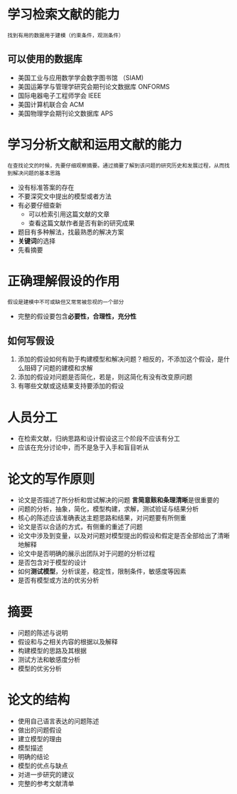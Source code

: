 # 学习检索文献的能力
    找到有用的数据用于建模（约束条件，观测条件）

## 可以使用的数据库
- 美国工业与应用数学学会数字图书馆 （SIAM)
- 美国运筹学与管理学研究会期刊论文数据库 ONFORMS
- 国际电器电子工程师学会 IEEE
- 美国计算机联合会 ACM
- 美国物理学会期刊论文数据库 APS

# 学习分析文献和运用文献的能力

    在查找论文的时候，先要仔细观察摘要。通过摘要了解到该问题的研究历史和发展过程，从而找到解决问题的基本思路

- 没有标准答案的存在
- 不要深究文中提出的模型或者方法
- 有必要仔细查新
    - 可以检索引用这篇文献的文章
    - 查看这篇文献作者是否有新的研究成果
- 题目有多种解法，找最熟悉的解决方案
- **关键词**的选择
- 先看摘要

# 正确理解假设的作用

    假设是建模中不可或缺但又常常被忽视的一个部分

- 完整的假设要包含**必要性，合理性，充分性**

## 如何写假设
1. 添加的假设如何有助于构建模型和解决问题？相反的，不添加这个假设，是什么阻碍了问题的建模和求解
2. 添加的假设对问题是否简化，若是，则这简化有没有改变原问题
3. 有哪些文献或这结果支持要添加的假设

# 人员分工
- 在检索文献，归纳思路和设计假设这三个阶段不应该有分工
- 应该在充分讨论中，而不是急于入手和盲目听从

# 论文的写作原则
- 论文是否描述了所分析和尝试解决的问题 **言简意赅和条理清晰**是很重要的
- 问题的分析，抽象，简化，模型构建，求解，测试验证与结果分析
- 核心的陈述应该准确表达主题思路和结果，对问题要有所侧重
- 论文是否以合适的方式，有侧重的重述了问题
- 论文中涉及到变量，以及对问题对模型提出的假设和假定是否全部给出了清晰地解释
- 论文中是否明确的展示出团队对于问题的分析过程
- 是否包含对于模型的设计
- 如何**测试模型**，分析误差，稳定性，限制条件，敏感度等因素
- 是否有模型或方法的优劣分析

# 摘要
- 问题的陈述与说明
- 假设和与之相关内容的根据以及解释
- 构建模型的思路及其根据
- 测试方法和敏感度分析
- 模型的优劣分析

# 论文的结构
- 使用自己语言表达的问题陈述
- 做出的问题假设
- 建立模型的理由
- 模型描述
- 明确的结论
- 模型的优点与缺点
- 对进一步研究的建议
- 完整的参考文献清单